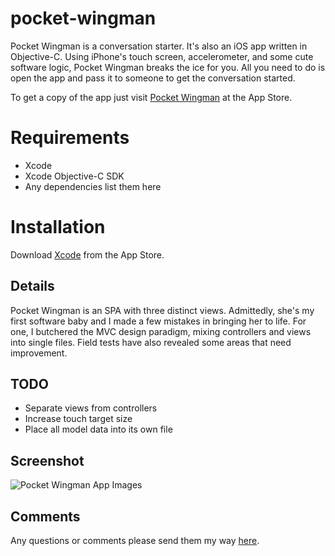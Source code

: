 # pocket-wingman

Pocket Wingman is a conversation starter. It's also an iOS app written in Objective-C. Using iPhone's touch screen, accelerometer, and some cute software logic, Pocket Wingman breaks the ice for you. All you need to do is open the app and pass it to someone to get the conversation started. 

To get a copy of the app just visit [Pocket Wingman]() at the App Store.

# Requirements

- Xcode
- Xcode Objective-C SDK
- Any dependencies list them here

# Installation

Download [Xcode](https://itunes.apple.com/us/app/xcode/id497799835?mt=12) from the App Store.

## Details

Pocket Wingman is an SPA with three distinct views. Admittedly, she's my first software baby and I made a few mistakes in bringing her to life. For one, I butchered the MVC design paradigm, mixing controllers and views into single files. Field tests have also revealed some areas that need improvement.

## TODO

- Separate views from controllers
- Increase touch target size
- Place all model data into its own file

## Screenshot

![Pocket Wingman App Images](https://raw.github.com/jefdewitt/graves_wordress/master/Pocket-Wingman-App-Images.png?raw=true "Pocket Wingman App Images")

## Comments

Any questions or comments please send them my way [here](http://www.jefdewitt.com/connect).
